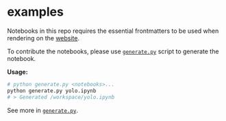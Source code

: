 # examples

Notebooks in this repo requires the essential frontmatters to be used
when rendering on the [website](https://pytorch-ignite.ai).

To contribute the notebooks, please use [`generate.py`](./generate.py)
script to generate the notebook.

**Usage:**

```sh
# python generate.py <notebooks>...
python generate.py yolo.ipynb
# > Generated /workspace/yolo.ipynb
```

See more in [`generate.py`](./generate.py).
